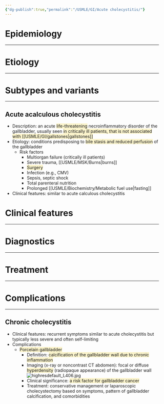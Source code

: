 ```yaml
---
{"dg-publish":true,"permalink":"/USMLE/GI/Acute cholecystitis/"}
---
```


# Epidemiology
---


# Etiology
---


# Subtypes and variants
---
## Acute acalculous cholecystitis
- Description: an acute <span style="background:rgba(240, 200, 0, 0.2)">life-threatening</span> necroinflammatory disorder of the gallbladder, usually seen <span style="background:rgba(240, 200, 0, 0.2)">in critically ill patients, that is not associated with [[USMLE/GI/gallstones\|gallstones]]</span>
- Etiology: conditions predisposing to <span style="background:rgba(240, 200, 0, 0.2)">bile stasis and reduced perfusion</span> of the gallbladder
	- Risk factors 
		- Multiorgan failure (critically ill patients)
		- Severe trauma, [[USMLE/MSK/Burns\|burns]]
		- <span style="background:rgba(240, 200, 0, 0.2)">Surgery</span>
		- Infection (e.g., CMV)
		- Sepsis, septic shock
		- Total parenteral nutrition
		- Prolonged [[USMLE/Biochemistry/Metabolic fuel use\|fasting]]
- Clinical features: similar to acute calculous cholecystitis

# Clinical features
---


# Diagnostics
---


# Treatment
---

# Complications
---
## Chronic cholecystitis
- Clinical features: recurrent symptoms similar to acute cholecystitis but typically less severe and often self-limiting
- Complications
	- <span style="background:rgba(240, 200, 0, 0.2)">Porcelain gallbladder</span>
		- Definition: <span style="background:rgba(240, 200, 0, 0.2)">calcification of the gallbladder wall due to chronic inflammation</span>
		- Imaging (x-ray or noncontrast CT abdomen): focal or diffuse <span style="background:rgba(240, 200, 0, 0.2)">hyperdensity</span> (radiopaque appearance) of the gallbladder wall![highresdefault_L406.jpg](/img/user/appendix/highresdefault_L406.jpg)
		- Clinical significance: <span style="background:rgba(240, 200, 0, 0.2)">a risk factor for gallbladder cancer </span>
		- Treatment: conservative management or laparoscopic cholecystectomy based on symptoms, pattern of gallbladder calcification, and comorbidities
